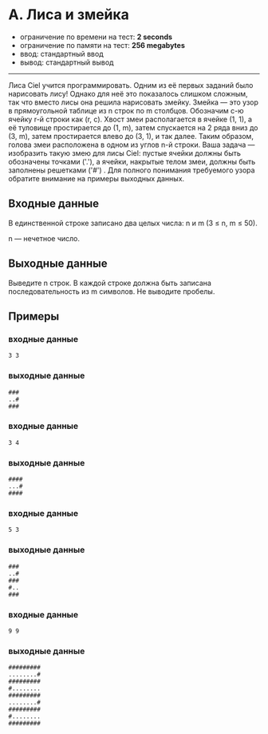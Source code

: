 # A. Лиса и змейка

- ограничение по времени на тест: **2 seconds**
- ограничение по памяти на тест: **256 megabytes**
- ввод: стандартный ввод
- вывод: стандартный вывод

---

Лиса Ciel учится программировать. Одним из её первых заданий было нарисовать лису! Однако для неё это показалось слишком
сложным, так что вместо лисы она решила нарисовать змейку. Змейка — это узор в прямоугольной таблице из n строк по m
столбцов. Обозначим c-ю ячейку r-й строки как (r, c). Хвост змеи располагается в ячейке (1, 1), а её туловище
простирается до (1, m), затем спускается на 2 ряда вниз до (3, m), затем простирается влево до (3, 1), и так далее.
Таким образом, голова змеи расположена в одном из углов n-й строки. Ваша задача — изобразить такую змею для лисы Ciel:
пустые ячейки должны быть обозначены точками ('.'), а ячейки, накрытые телом змеи, должны быть заполнены решетками ('#')
. Для полного понимания требуемого узора обратите внимание на примеры выходных данных.

## Входные данные

В единственной строке записано два целых числа: n и m (3 ≤ n, m ≤ 50).

n — нечетное число.

## Выходные данные

Выведите n строк. В каждой строке должна быть записана последовательность из m символов. Не выводите пробелы.

## Примеры
### входные данные
```
3 3
```
### выходные данные
```
###
..#
###
```

### входные данные
```
3 4
```
### выходные данные
```
####
...#
####
```

### входные данные
```
5 3
```
### выходные данные
```
###
..#
###
#..
###
```

### входные данные
```
9 9
```
### выходные данные
```
#########
........#
#########
#........
#########
........#
#########
#........
#########
```
